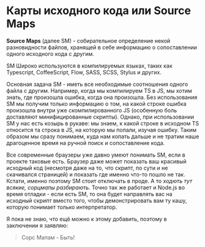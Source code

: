 # Карты исходного кода или Source Maps

**Source Maps** (далее SM) - собирательное определение некой разновидности файлов, хранящей в себе информацию о сопоставлении одного исходного кода с другим.

SM Широко используются в компилируемых языках, таких как Typescript, CoffeeScript, Flow, SASS, SCSS, Stylus и других.

Основная задача SM - иметь все необходимые соотношения одного файла с другим. Например, когда мы компилируем TS в JS, мы хотим знать, где произошла ошибка, когда она произошла. Без использования SM мы получим только информацию о том, на какой строке ошибка произошла внутри уже скомпилированного JS (особенную боль доставляют минифицированные скрипты). Однако, при использовании SM у нас есть козырь в рукаве: мы знаем, к какой строке в исходном TS относится та строка в JS, на которую мы попали, изучая ошибку. Таким образом мы сразу понимаем, куда нам копать дальше и не тратим наше драгоценное время на ручной поиск и сопоставление кода.

Все современные браузеры уже давно умеют понимать SM, если в проекте таковые есть. Браузер даже может показать ваш красивый исходный код (несмотря даже на то, что скрипт, по сути и не скачивался страницей) и показать где именно что-то пошло не так. Кстати, именно поэтому SM стоит отключать в проде. А то *ходють тут всякие, сорцмапы разбирають*.
Точно так же работает и Node.js во время отладки - если есть SM, то она будет направлять вас на исходный скрипт вместо того, чтобы демонстрировать вам ту кашу, которую понимает только интерпретатор.

Я пока не знаю, что ещё можно к этому добавить, поэтому в заключении я заявляю: 

> Сорс Мапам - Быть!
